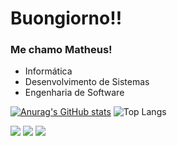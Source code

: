 <h1>Buongiorno!!</h1>
<h3>Me chamo Matheus!</h3>
<div>
  <ul>
    <li>Informática</li>
    <li>Desenvolvimento de Sistemas</li>
    <li>Engenharia de Software</li>
  </ul>
</div>

[![Anurag's GitHub stats](https://github-readme-stats.vercel.app/api?username=matholiveiraa&show_icons=true&theme=shadow_red)](https://github.com/anuraghazra/github-readme-stats)
![Top Langs](https://github-readme-stats.vercel.app/api/top-langs/?username=matholiveiraa&layout=compact&show_icons=true&theme=shadow_red)

<div>
  <a href="https://www.youtube.com/channel/UCicXXi85MXvyKv_WLUooQ1Q" target="_blank"><img src="https://img.shields.io/badge/YouTube-FF0000?style=for-the-badge&logo=youtube&logoColor=white" target="_blank"></a>
  <a href="https://www.instagram.com/_matheusoli999/" target="_blank"><img src="https://img.shields.io/badge/Instagram-E4405F?style=for-the-badge&logo=instagram&logoColor=white" target=_"blank"></a>
  <a href="https://discord.com/users/795355339645648916" target="_blank"><img src="[https://img.shields.io/badge/Discord-%235865F2.svg?style=for-the-badge&logo=discord&logoColor=white target=_"blank"></a>
</div>
